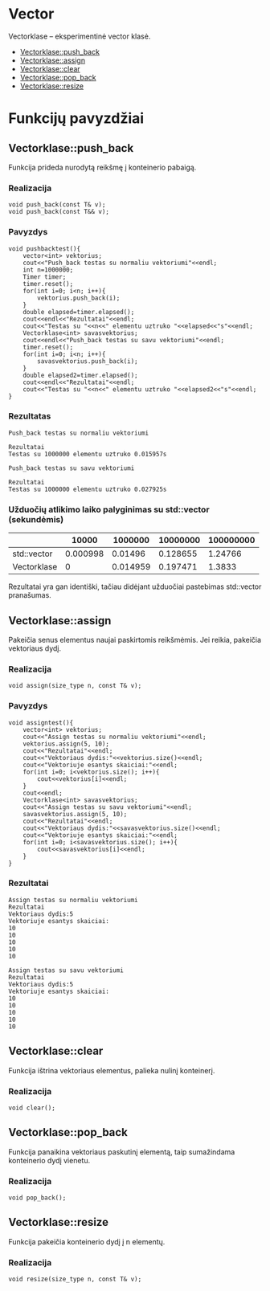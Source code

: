 # Vector

Vectorklase – eksperimentinė vector klasė.
* [Vectorklase::push_back](#vectorklasepush_back)
* [Vectorklase::assign](#vectorklaseassign)
* [Vectorklase::clear](#vectorklaseclear)
* [Vectorklase::pop_back](#vectorklasepop_back)
* [Vectorklase::resize](#vectorklaseresize)

# Funkcijų pavyzdžiai
## Vectorklase::push_back
Funkcija prideda nurodytą reikšmę į konteinerio pabaigą.
### Realizacija
```
void push_back(const T& v);
void push_back(const T&& v);
```
### Pavyzdys
```
void pushbacktest(){
    vector<int> vektorius;
    cout<<"Push_back testas su normaliu vektoriumi"<<endl;
    int n=1000000;
    Timer timer;
    timer.reset();
    for(int i=0; i<n; i++){
        vektorius.push_back(i);
    }
    double elapsed=timer.elapsed();
    cout<<endl<<"Rezultatai"<<endl;
    cout<<"Testas su "<<n<<" elementu uztruko "<<elapsed<<"s"<<endl;
    Vectorklase<int> savasvektorius;
    cout<<endl<<"Push_back testas su savu vektoriumi"<<endl;
    timer.reset();
    for(int i=0; i<n; i++){
        savasvektorius.push_back(i);
    }
    double elapsed2=timer.elapsed();
    cout<<endl<<"Rezultatai"<<endl;
    cout<<"Testas su "<<n<<" elementu uztruko "<<elapsed2<<"s"<<endl;
}
```
### Rezultatas
```
Push_back testas su normaliu vektoriumi

Rezultatai
Testas su 1000000 elementu uztruko 0.015957s

Push_back testas su savu vektoriumi

Rezultatai
Testas su 1000000 elementu uztruko 0.027925s
```
### Užduočių atlikimo laiko palyginimas su std::vector (sekundėmis)
|             | 10000    | 1000000  | 10000000 | 100000000 |
|-------------|-------   |----------|----------|-----------|
| std::vector | 0.000998 | 0.01496 | 0.128655|  1.24766 |
| Vectorklase | 0        | 0.014959| 0.197471| 1.3833   |

Rezultatai yra gan identiški, tačiau didėjant užduočiai pastebimas std::vector pranašumas.

## Vectorklase::assign
Pakeičia senus elementus naujai paskirtomis reikšmėmis. Jei reikia, pakeičia vektoriaus dydį.

### Realizacija
```
void assign(size_type n, const T& v);
```
### Pavyzdys
```
void assigntest(){
    vector<int> vektorius;
    cout<<"Assign testas su normaliu vektoriumi"<<endl;
    vektorius.assign(5, 10);
    cout<<"Rezultatai"<<endl;
    cout<<"Vektoriaus dydis:"<<vektorius.size()<<endl;
    cout<<"Vektoriuje esantys skaiciai:"<<endl;
    for(int i=0; i<vektorius.size(); i++){
        cout<<vektorius[i]<<endl;
    }
    cout<<endl;
    Vectorklase<int> savasvektorius;
    cout<<"Assign testas su savu vektoriumi"<<endl;
    savasvektorius.assign(5, 10);
    cout<<"Rezultatai"<<endl;
    cout<<"Vektoriaus dydis:"<<savasvektorius.size()<<endl;
    cout<<"Vektoriuje esantys skaiciai:"<<endl;
    for(int i=0; i<savasvektorius.size(); i++){
        cout<<savasvektorius[i]<<endl;
    }
}
```
### Rezultatai
```
Assign testas su normaliu vektoriumi
Rezultatai
Vektoriaus dydis:5
Vektoriuje esantys skaiciai:
10
10
10
10
10

Assign testas su savu vektoriumi
Rezultatai
Vektoriaus dydis:5
Vektoriuje esantys skaiciai:
10
10
10
10
10
```

## Vectorklase::clear
Funkcija ištrina vektoriaus elementus, palieka nulinį konteinerį.
### Realizacija
```
void clear();
```

## Vectorklase::pop_back

Funkcija panaikina vektoriaus paskutinį elementą, taip sumažindama konteinerio dydį vienetu.
### Realizacija
```
void pop_back();
```

## Vectorklase::resize
Funkcija pakeičia konteinerio dydį į n elementų.
### Realizacija
```
void resize(size_type n, const T& v);
```
